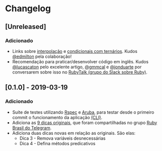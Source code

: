 # Changelog

## [Unreleased]
### Adicionado
- Links sobre [interpolação](https://guru-sp.github.io/tutorial_ruby/mais-sobre-strings.html) e [condicionais com ternários](https://guru-sp.github.io/tutorial_ruby/construcoes-simples.html). Kudos [@edmilton](https://github.com/edmilton) pela colaboração!
- Recomendação para praticar/desenvolver código em inglês. Kudos [@lucascaton](https://github.com/lucascaton) pelo excelente artigo, [@gmmcal](https://github.com/gmmcal) e [@jonduarte](https://github.com/jonduarte) por conversarem sobre isso no [RubyTalk (grupo do Slack sobre Ruby)](http://www.rubytalk.net/).

## [0.1.0] - 2019-03-19
### Adicionado
- Suíte de testes utilizando [Rspec](https://github.com/rspec/rspec) e [Aruba](https://github.com/cucumber/aruba), para testar desde o primeiro commit o funcionamento da aplicação [(CLI)](https://pt.wikipedia.org/wiki/Interface_de_linha_de_comandos).
- Adiciona as [9 dicas originais](https://t.me/rubybrasil/82504), que foram compartilhadas no grupo [Ruby Brasil do Telegram](https://t.me/rubybrasil).
- Adiciona duas dicas novas em relação as originais. São elas:
  * Dica 3 - Remova variáveis desnecessárias
  * Dica 4 - Defina métodos predicativos

